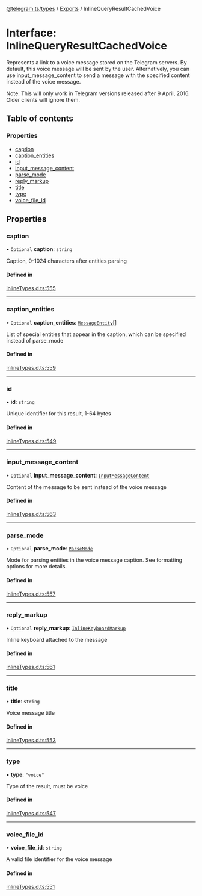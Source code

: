 [@telegram.ts/types](../README.md) / [Exports](../modules.md) / InlineQueryResultCachedVoice

# Interface: InlineQueryResultCachedVoice

Represents a link to a voice message stored on the Telegram servers. By default, this voice message will be sent by the user. Alternatively, you can use input_message_content to send a message with the specified content instead of the voice message.

Note: This will only work in Telegram versions released after 9 April, 2016. Older clients will ignore them.

## Table of contents

### Properties

- [caption](InlineQueryResultCachedVoice.md#caption)
- [caption\_entities](InlineQueryResultCachedVoice.md#caption_entities)
- [id](InlineQueryResultCachedVoice.md#id)
- [input\_message\_content](InlineQueryResultCachedVoice.md#input_message_content)
- [parse\_mode](InlineQueryResultCachedVoice.md#parse_mode)
- [reply\_markup](InlineQueryResultCachedVoice.md#reply_markup)
- [title](InlineQueryResultCachedVoice.md#title)
- [type](InlineQueryResultCachedVoice.md#type)
- [voice\_file\_id](InlineQueryResultCachedVoice.md#voice_file_id)

## Properties

### caption

• `Optional` **caption**: `string`

Caption, 0-1024 characters after entities parsing

#### Defined in

[inlineTypes.d.ts:555](https://github.com/telegramsjs/types/blob/d08200f/src/inlineTypes.d.ts#L555)

___

### caption\_entities

• `Optional` **caption\_entities**: [`MessageEntity`](../modules.md#messageentity)[]

List of special entities that appear in the caption, which can be specified instead of parse_mode

#### Defined in

[inlineTypes.d.ts:559](https://github.com/telegramsjs/types/blob/d08200f/src/inlineTypes.d.ts#L559)

___

### id

• **id**: `string`

Unique identifier for this result, 1-64 bytes

#### Defined in

[inlineTypes.d.ts:549](https://github.com/telegramsjs/types/blob/d08200f/src/inlineTypes.d.ts#L549)

___

### input\_message\_content

• `Optional` **input\_message\_content**: [`InputMessageContent`](../modules.md#inputmessagecontent)

Content of the message to be sent instead of the voice message

#### Defined in

[inlineTypes.d.ts:563](https://github.com/telegramsjs/types/blob/d08200f/src/inlineTypes.d.ts#L563)

___

### parse\_mode

• `Optional` **parse\_mode**: [`ParseMode`](../modules.md#parsemode)

Mode for parsing entities in the voice message caption. See formatting options for more details.

#### Defined in

[inlineTypes.d.ts:557](https://github.com/telegramsjs/types/blob/d08200f/src/inlineTypes.d.ts#L557)

___

### reply\_markup

• `Optional` **reply\_markup**: [`InlineKeyboardMarkup`](InlineKeyboardMarkup.md)

Inline keyboard attached to the message

#### Defined in

[inlineTypes.d.ts:561](https://github.com/telegramsjs/types/blob/d08200f/src/inlineTypes.d.ts#L561)

___

### title

• **title**: `string`

Voice message title

#### Defined in

[inlineTypes.d.ts:553](https://github.com/telegramsjs/types/blob/d08200f/src/inlineTypes.d.ts#L553)

___

### type

• **type**: ``"voice"``

Type of the result, must be voice

#### Defined in

[inlineTypes.d.ts:547](https://github.com/telegramsjs/types/blob/d08200f/src/inlineTypes.d.ts#L547)

___

### voice\_file\_id

• **voice\_file\_id**: `string`

A valid file identifier for the voice message

#### Defined in

[inlineTypes.d.ts:551](https://github.com/telegramsjs/types/blob/d08200f/src/inlineTypes.d.ts#L551)
